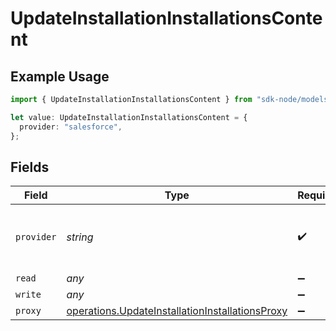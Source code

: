 # UpdateInstallationInstallationsContent

## Example Usage

```typescript
import { UpdateInstallationInstallationsContent } from "sdk-node/models/operations";

let value: UpdateInstallationInstallationsContent = {
  provider: "salesforce",
};
```

## Fields

| Field                                                                                                              | Type                                                                                                               | Required                                                                                                           | Description                                                                                                        | Example                                                                                                            |
| ------------------------------------------------------------------------------------------------------------------ | ------------------------------------------------------------------------------------------------------------------ | ------------------------------------------------------------------------------------------------------------------ | ------------------------------------------------------------------------------------------------------------------ | ------------------------------------------------------------------------------------------------------------------ |
| `provider`                                                                                                         | *string*                                                                                                           | :heavy_check_mark:                                                                                                 | The SaaS API that we are integrating with.                                                                         | salesforce                                                                                                         |
| `read`                                                                                                             | *any*                                                                                                              | :heavy_minus_sign:                                                                                                 | N/A                                                                                                                |                                                                                                                    |
| `write`                                                                                                            | *any*                                                                                                              | :heavy_minus_sign:                                                                                                 | N/A                                                                                                                |                                                                                                                    |
| `proxy`                                                                                                            | [operations.UpdateInstallationInstallationsProxy](../../models/operations/updateinstallationinstallationsproxy.md) | :heavy_minus_sign:                                                                                                 | N/A                                                                                                                |                                                                                                                    |